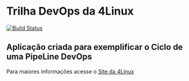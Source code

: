 # Trilha DevOps da 4Linux

<!-- Altere a Flag abaixo com sua URL do Travis -->
[![Build Status](https://travis-ci.com/gabriel-scalione/DevOpsLab-HelloWorld.svg?branch=master)](https://travis-ci.com/gabriel-scalione/DevOpsLab-HelloWorld)

## Aplicação criada para exemplificar o Ciclo de uma PipeLine DevOps


Para maiores informações acesse o [Site da 4Linux](https://www.4linux.com.br/cursos/devops)
